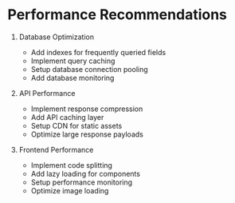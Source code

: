 # Performance Recommendations

1. Database Optimization
   - Add indexes for frequently queried fields
   - Implement query caching
   - Setup database connection pooling
   - Add database monitoring

2. API Performance
   - Implement response compression
   - Add API caching layer
   - Setup CDN for static assets
   - Optimize large response payloads

3. Frontend Performance
   - Implement code splitting
   - Add lazy loading for components
   - Setup performance monitoring
   - Optimize image loading

